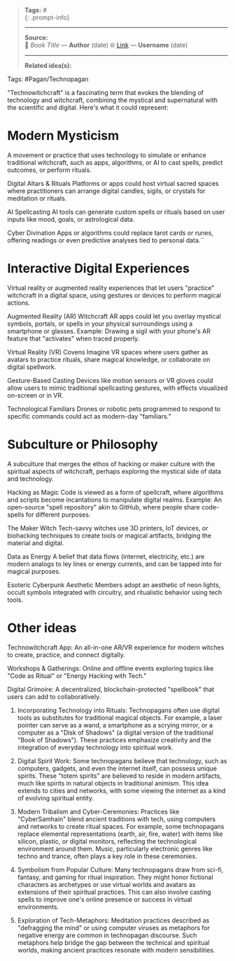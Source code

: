 
> **Tags:** #               
{: .prompt-info}
>                    
> -----------------------------
> **Source:**                     
> 📖 *Book Title* — **Author**  (date)
> 🌐 [Link](#) — **Username**  (date)
> 
> -----------------------------
> **Related idea(s):**          

Tags: #Pagan/Technopagan

"Technowitchcraft" is a fascinating term that evokes the blending of technology and witchcraft, combining the mystical and supernatural with the scientific and digital. Here's what it could represent:

# Modern Mysticism

A movement or practice that uses technology to simulate or enhance traditional witchcraft, such as apps, algorithms, or AI to cast spells, predict outcomes, or perform rituals.

Digital Altars & Rituals
Platforms or apps could host virtual sacred spaces where practitioners can arrange digital candles, sigils, or crystals for meditation or rituals.

AI Spellcasting
AI tools can generate custom spells or rituals based on user inputs like mood, goals, or astrological data.

Cyber Divination
Apps or algorithms could replace tarot cards or runes, offering readings or even predictive analyses tied to personal data.``

# Interactive Digital Experiences

Virtual reality or augmented reality experiences that let users "practice" witchcraft in a digital space, using gestures or devices to perform magical actions.

Augmented Reality (AR) Witchcraft
AR apps could let you overlay mystical symbols, portals, or spells in your physical surroundings using a smartphone or glasses.
Example: Drawing a sigil with your phone's AR feature that "activates" when traced properly.

Virtual Reality (VR) Covens
Imagine VR spaces where users gather as avatars to practice rituals, share magical knowledge, or collaborate on digital spellwork.

Gesture-Based Casting
Devices like motion sensors or VR gloves could allow users to mimic traditional spellcasting gestures, with effects visualized on-screen or in VR.

Technological Familiars
Drones or robotic pets programmed to respond to specific commands could act as modern-day "familiars."

# Subculture or Philosophy

A subculture that merges the ethos of hacking or maker culture with the spiritual aspects of witchcraft, perhaps exploring the mystical side of data and technology.

Hacking as Magic
Code is viewed as a form of spellcraft, where algorithms and scripts become incantations to manipulate digital realms.
Example: An open-source "spell repository" akin to GitHub, where people share code-spells for different purposes.

The Maker Witch
Tech-savvy witches use 3D printers, IoT devices, or biohacking techniques to create tools or magical artifacts, bridging the material and digital.

Data as Energy
A belief that data flows (internet, electricity, etc.) are modern analogs to ley lines or energy currents, and can be tapped into for magical purposes.

Esoteric Cyberpunk Aesthetic
Members adopt an aesthetic of neon lights, occult symbols integrated with circuitry, and ritualistic behavior using tech tools.

# Other ideas
Technowitchcraft App: An all-in-one AR/VR experience for modern witches to create, practice, and connect digitally.

Workshops & Gatherings: Online and offline events exploring topics like "Code as Ritual" or "Energy Hacking with Tech."

Digital Grimoire: A decentralized, blockchain-protected "spellbook" that users can add to collaboratively.

1. Incorporating Technology into Rituals: Technopagans often use digital tools as substitutes for traditional magical objects. For example, a laser pointer can serve as a wand, a smartphone as a scrying mirror, or a computer as a "Disk of Shadows" (a digital version of the traditional "Book of Shadows"). These practices emphasize creativity and the integration of everyday technology into spiritual work.


2. Digital Spirit Work: Some technopagans believe that technology, such as computers, gadgets, and even the internet itself, can possess unique spirits. These "totem spirits" are believed to reside in modern artifacts, much like spirits in natural objects in traditional animism. This idea extends to cities and networks, with some viewing the internet as a kind of evolving spiritual entity.


3. Modern Tribalism and Cyber-Ceremonies: Practices like "CyberSamhain" blend ancient traditions with tech, using computers and networks to create ritual spaces. For example, some technopagans replace elemental representations (earth, air, fire, water) with items like silicon, plastic, or digital monitors, reflecting the technological environment around them. Music, particularly electronic genres like techno and trance, often plays a key role in these ceremonies.


4. Symbolism from Popular Culture: Many technopagans draw from sci-fi, fantasy, and gaming for ritual inspiration. They might honor fictional characters as archetypes or use virtual worlds and avatars as extensions of their spiritual practices. This can also involve casting spells to improve one's online presence or success in virtual environments.


5. Exploration of Tech-Metaphors: Meditation practices described as "defragging the mind" or using computer viruses as metaphors for negative energy are common in technopagan discourse. Such metaphors help bridge the gap between the technical and spiritual worlds, making ancient practices resonate with modern sensibilities.